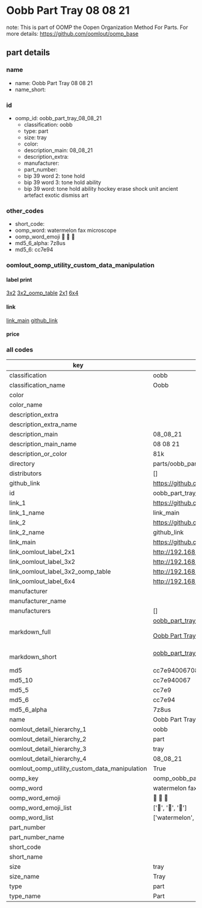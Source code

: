 # Oobb Part Tray 08 08 21  

note: This is part of OOMP the Oopen Organization Method For Parts. For more details: https://github.com/oomlout/oomp_base

##  part details





### name
* name: Oobb Part Tray 08 08 21
* name_short: 
### id
* oomp_id: oobb_part_tray_08_08_21
  * classification: oobb
  * type: part
  * size: tray
  * color: 
  * description_main: 08_08_21
  * description_extra: 
  * manufacturer: 
  * part_number: 
  * bip 39 word 2: tone hold
  * bip 39 word 3: tone hold ability
  * bip 39 word: tone hold ability hockey erase shock unit ancient artefact exotic dismiss art

### other_codes
* short_code: 
* oomp_word: watermelon fax microscope
* oomp_word_emoji :watermelon: :fax: :microscope:
* md5_6_alpha: 7z8us
* md5_6: cc7e94






### oomlout_oomp_utility_custom_data_manipulation
#### label print
[3x2](http://192.168.1.245:1112/?label=oomp%207z8us)
[3x2_oomp_table](http://192.168.1.107:1112/?label=oomp%207z8us)
[2x1](http://192.168.1.242:1112/?label=oomp%207z8us)
[6x4](http://192.168.1.55:1112/?label=oomp%207z8us)    

#### link

[link_main](https://github.com/oomlout/oomlout_oomp_current_version_messy/tree/main/parts/oobb_part_tray_08_08_21) [github_link](https://github.com/oomlout/oomlout_oomp_part_src/tree/main/parts/oobb_part_tray_08_08_21)                             

#### price







### all codes 
| key | value |  
| --- | --- |  
| classification | oobb |  
| classification_name | Oobb |  
| color |  |  
| color_name |  |  
| description_extra |  |  
| description_extra_name |  |  
| description_main | 08_08_21 |  
| description_main_name | 08 08 21 |  
| description_or_color | 81k |  
| directory | parts/oobb_part_tray_08_08_21 |  
| distributors | [] |  
| github_link | https://github.com/oomlout/oomlout_oomp_part_src/tree/main/parts/oobb_part_tray_08_08_21 |  
| id | oobb_part_tray_08_08_21 |  
| link_1 | https://github.com/oomlout/oomlout_oomp_current_version_messy/tree/main/parts/oobb_part_tray_08_08_21 |  
| link_1_name | link_main |  
| link_2 | https://github.com/oomlout/oomlout_oomp_part_src/tree/main/parts/oobb_part_tray_08_08_21 |  
| link_2_name | github_link |  
| link_main | https://github.com/oomlout/oomlout_oomp_current_version_messy/tree/main/parts/oobb_part_tray_08_08_21 |  
| link_oomlout_label_2x1 | http://192.168.1.242:1112/?label=oomp%207z8us |  
| link_oomlout_label_3x2 | http://192.168.1.245:1112/?label=oomp%207z8us |  
| link_oomlout_label_3x2_oomp_table | http://192.168.1.107:1112/?label=oomp%207z8us |  
| link_oomlout_label_6x4 | http://192.168.1.55:1112/?label=oomp%207z8us |  
| manufacturer |  |  
| manufacturer_name |  |  
| manufacturers | [] |  
| markdown_full | [oobb_part_tray_08_08_21](https://github.com/oomlout/oomlout_oomp_current_version_messy/tree/main/parts/oobb_part_tray_08_08_21)<br>[](https://github.com/oomlout/oomlout_oomp_current_version_messy/tree/main/parts/oobb_part_tray_08_08_21)<br>[Oobb Part Tray 08 08 21](https://github.com/oomlout/oomlout_oomp_current_version_messy/tree/main/parts/oobb_part_tray_08_08_21)<br><br> |  
| markdown_short | [oobb_part_tray_08_08_21](https://github.com/oomlout/oomlout_oomp_current_version_messy/tree/main/parts/oobb_part_tray_08_08_21)<br><br> |  
| md5 | cc7e940067089db7192636c6005b2722 |  
| md5_10 | cc7e940067 |  
| md5_5 | cc7e9 |  
| md5_6 | cc7e94 |  
| md5_6_alpha | 7z8us |  
| name | Oobb Part Tray 08 08 21 |  
| oomlout_detail_hierarchy_1 | oobb |  
| oomlout_detail_hierarchy_2 | part |  
| oomlout_detail_hierarchy_3 | tray |  
| oomlout_detail_hierarchy_4 | 08_08_21 |  
| oomlout_oomp_utility_custom_data_manipulation | True |  
| oomp_key | oomp_oobb_part_tray_08_08_21 |  
| oomp_word | watermelon fax microscope |  
| oomp_word_emoji | :watermelon: :fax: :microscope: |  
| oomp_word_emoji_list | [':watermelon:', ':fax:', ':microscope:'] |  
| oomp_word_list | ['watermelon', 'fax', 'microscope'] |  
| part_number |  |  
| part_number_name |  |  
| short_code |  |  
| short_name |  |  
| size | tray |  
| size_name | Tray |  
| type | part |  
| type_name | Part |  

